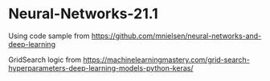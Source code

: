 # Neural-Networks-21.1

Using code sample from https://github.com/mnielsen/neural-networks-and-deep-learning

GridSearch logic from https://machinelearningmastery.com/grid-search-hyperparameters-deep-learning-models-python-keras/